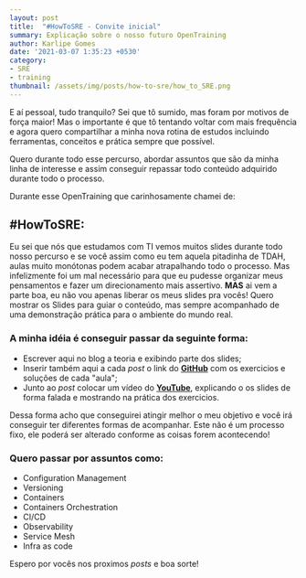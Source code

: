 ```yaml
---
layout: post
title:  "#HowToSRE - Convite inicial"
summary: Explicação sobre o nosso futuro OpenTraining
author: Karlipe Gomes
date: '2021-03-07 1:35:23 +0530'
category: 
- SRE
- training
thumbnail: /assets/img/posts/how-to-sre/how_to_SRE.png
---
```


E aí pessoal, tudo tranquilo? Sei que tô sumido, mas foram por motivos de força maior! Mas o importante é que tô tentando voltar com mais frequência e agora quero compartilhar a minha nova rotina de estudos incluindo ferramentas, conceitos e prática sempre que possível.

Quero durante todo esse percurso, abordar assuntos que são da minha linha de interesse e assim conseguir repassar todo conteúdo adquirido durante todo o processo.

Durante esse OpenTraining que carinhosamente chamei de:

## #HowToSRE:
Eu sei que nós que estudamos com TI vemos muitos slides durante todo nosso percurso e se você assim como eu tem aquela pitadinha de TDAH, aulas muito monótonas podem acabar atrapalhando todo o processo. Mas infelizmente foi um mal necessário para que eu pudesse organizar meus pensamentos e fazer um direcionamento mais assertivo. **MAS** ai vem a parte boa, eu não vou apenas liberar os meus slides pra vocês! Quero mostrar os Slides para guiar o conteúdo, mas sempre acompanhado de uma demonstração prática para o ambiente do mundo real.

### A minha idéia é conseguir passar da seguinte forma:
- Escrever aqui no blog a teoria e exibindo parte dos slides;
- Inserir também aqui a cada *post* o link do [**GitHub**](https://github.com/karlipegomes) com os exercicios e soluções de cada "aula";
- Junto ao *post* colocar um vídeo do [**YouTube**](https://www.youtube.com/channel/UCoDjYdfYwyd8CO_BpJ47icw), explicando o os slides de forma falada e mostrando na prática dos exercicios.


Dessa forma acho que conseguirei atingir melhor o meu objetivo e você irá conseguir ter diferentes formas de acompanhar. Este não é um processo fixo, ele poderá ser alterado conforme as coisas forem acontecendo!

### Quero passar por assuntos como:

* Configuration Management
* Versioning
* Containers
* Containers Orchestration
* CI/CD
* Observability
* Service Mesh
* Infra as code


Espero por vocês nos proximos *posts* e boa sorte!